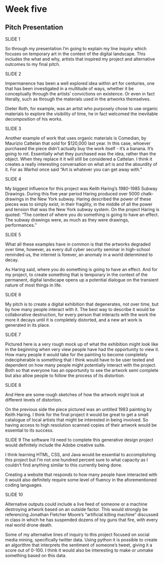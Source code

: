 # Week five 

## Pitch Presentation
SLIDE 1 

So through my presentation I’m going to explain my line inquiry which focuses on temporary art in the context of the digital landscape. This includes the what and why, artists that inspired my project and alternative outcomes to my final pitch. 

SLIDE 2 

Impermanence has been a well explored idea within art for centuries, one that has been investigated in a multitude of ways, whether it be conceptually through the artists’ convictions on existence. Or even in fact literally, such as through the materials used in the artworks themselves. 

Dieter Roth, for example, was an artist who purposely chose to use organic materials to explore the visibility of time, he in fact welcomed the inevitable decomposition of his works. 

SLIDE 3 

Another example of work that uses organic materials is Comedian, by Maurizio Cattelan that sold for $120,000 last year. In this case, whoever purchased the piece didn’t actually buy the work itself - it’s a banana. It’s going to rot. Essentially what they purchased was the idea, rather than the object. When they replace it it will still be considered a Cattelan. I think it creates a really interesting conversation on what art is and the absurdity of it. For as Warhol once said “Art is whatever you can get away with.” 

SLIDE 4 

My biggest influence for this project was Keith Haring’s 1980-1985 Subway Drawings. During this five year period Haring produced over 5000 chalk-drawings in the New York subway. Haring described the power of these pieces was to simply exist, in their fragility, in the middle of all the power and tension that was the New York subway system. On the project Haring is quoted: “The context of where you do something is going to have an effect. The subway drawings were, as much as they were drawings, performances.” 

SLIDE 5 

What all these examples have in common is that the artworks degraded over time, however, as every dull cyber security seminar in high-school reminded us, the internet is forever, an anomaly in a world determined to decay.  

As Haring said, where you do something is going to have an effect. And for my project, to create something that is temporary in the context of the permanent, digital landscape opens up a potential dialogue on the transient nature of most things in life. 


SLIDE 6 

My pitch is to create a digital exhibition that degenerates, not over time, but by how many people interact with it. The best way to describe it would be collaborative destruction, for every person that interacts with the work the more it decays until it is completely distorted, and a new art work is generated in its place. 


SLIDE 7 

Pictured here is a very rough mock up of what the exhibition might look like in the beginning when very view people have had the opportunity to view it. How many people it would take for the painting to become completely indecipherable is something that I think would have to be user tested and dependent on how many people might potentially interact with the project. Both so that everyone has an opportunity to see the artwork semi complete but also allow people to follow the process of its distortion. 

SLIDE 8

And Here are some rough sketches of how the artwork might look at different levels of distortion. 

On the previous side the piece pictured was an untitled 1983 painting by Keith Haring. I think for the final project it would be great to get a small catalogue of local artists that might be interested in being involved. So having access to high resolution scanned copies of their artwork would be essential to its success. 

SLIDE 9 
The software I’d need to complete this generative design project would definitely include the Adobe creative suite. 

I think learning HTML, CSS, and Java would be essential to accomplishing this project but I’m not one hundred percent sure to what capacity as I couldn’t find anything similar to this currently being done. 

Creating a website that responds to how many people have interacted with it would also definitely require some level of fluency in the aforementioned coding languages. 

SLIDE 10 

Alternative outputs could include a live feed of someone or a machine destroying artwork based on an outside factor. This would strongly be referencing Jonathan Fletcher Moore’s “artificial killing machine” discussed in class in which he has suspended dozens of toy guns that fire, with every real world drone death. 

Some of my alternative lines of inquiry to this project focused on social media mining, specifically twitter data. Using python it is possible to create an algorithm that interprets the sentiment of someone’s tweet, giving it a score out of 0-100. I think it would also be interesting to make or unmake something based on this data. 
